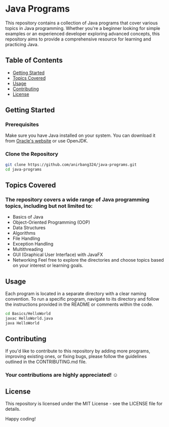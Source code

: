 # Java Programs

This repository contains a collection of Java programs that cover various topics in Java programming. Whether you're a beginner looking for simple examples or an experienced developer exploring advanced concepts, this repository aims to provide a comprehensive resource for learning and practicing Java.

## Table of Contents

- [Getting Started](#getting-started)
- [Topics Covered](#topics-covered)
- [Usage](#usage)
- [Contributing](#contributing)
- [License](#license)

## Getting Started

### Prerequisites

Make sure you have Java installed on your system. You can download it from [Oracle's website](https://www.oracle.com/java/technologies/javase-downloads.html) or use OpenJDK.

### Clone the Repository

```bash
git clone https://github.com/anirbang324/java-programs.git
cd java-programs

```

## Topics Covered

### The repository covers a wide range of Java programming topics, including but not limited to:

- Basics of Java
- Object-Oriented Programming (OOP)
- Data Structures
- Algorithms
- File Handling
- Exception Handling
- Multithreading
- GUI (Graphical User Interface) with JavaFX
- Networking
Feel free to explore the directories and choose topics based on your interest or learning goals.


## Usage
Each program is located in a separate directory with a clear naming convention. To run a specific program, navigate to its directory and follow the instructions provided in the README or comments within the code.

```bash
cd Basics/HelloWorld
javac HelloWorld.java
java HelloWorld

```

## Contributing

If you'd like to contribute to this repository by adding more programs, improving existing ones, or fixing bugs, please follow the guidelines outlined in the CONTRIBUTING.md file.
### Your contributions are highly appreciated! ☺️

## License

This repository is licensed under the MIT License - see the LICENSE file for details.

Happy coding!

